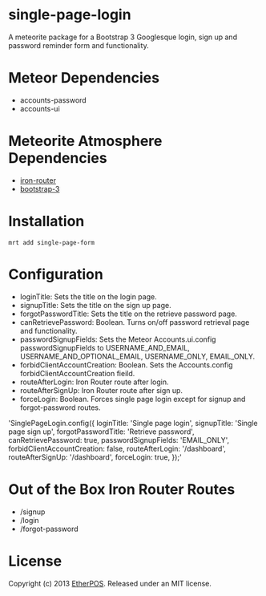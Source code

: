 # single-page-login

A meteorite package for a Bootstrap 3 Googlesque login, sign up and password reminder form and functionality.

# Meteor Dependencies

* accounts-password
* accounts-ui

# Meteorite Atmosphere Dependencies
* [iron-router](https://atmosphere.meteor.com/package/iron-router "iron-router")
* [bootstrap-3](https://atmosphere.meteor.com/package/bootstrap-3 "bootstrap-e")

# Installation

    mrt add single-page-form

# Configuration

* loginTitle: Sets the title on the login page.
* signupTitle: Sets the title on the sign up page.
* forgotPasswordTitle: Sets the title on the retrieve password page.
* canRetrievePassword: Boolean. Turns on/off password retrieval page and functionality.
* passwordSignupFields: Sets the Meteor Accounts.ui.config passwordSignupFields to USERNAME_AND_EMAIL, USERNAME_AND_OPTIONAL_EMAIL, USERNAME_ONLY, EMAIL_ONLY.
* forbidClientAccountCreation: Boolean. Sets the Accounts.config forbidClientAccountCreation fieild.
* routeAfterLogin: Iron Router route after login.
* routeAfterSignUp: Iron Router route after sign up.
* forceLogin: Boolean.  Forces single page login except for signup and forgot-password routes.

'SinglePageLogin.config({
  loginTitle: 'Single page login',
  signupTitle: 'Single page sign up',
  forgotPasswordTitle: 'Retrieve password',
  canRetrievePassword: true,
  passwordSignupFields: 'EMAIL_ONLY',
  forbidClientAccountCreation: false,
  routeAfterLogin: '/dashboard',
  routeAfterSignUp: '/dashboard',
  forceLogin: true,
});'

# Out of the Box Iron Router Routes
* /signup
* /login
* /forgot-password

# License
Copyright (c) 2013 [EtherPOS](http://www.etherpos.com/ "EtherPOS, LLC"). Released under an MIT license.